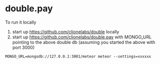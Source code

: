 # double.pay

To run it locally

1. start up https://github.com/clionelabs/double locally
2. start up https://github.com/clionelabs/double.pay with MONGO_URL pointing to the above double db (assuming you started the above with port 3000)

  `MONGO_URL=mongodb://127.0.0.1:3001/meteor meteor --settings=xxxxxx`
